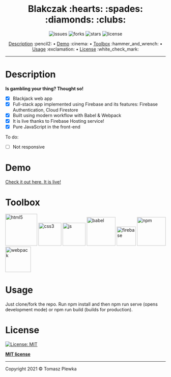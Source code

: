 <div>
    <h1 align="center">Blakczak	:hearts: :spades: :diamonds: :clubs: </h1>
    <p align="center">
      <img src="https://img.shields.io/github/issues/tomaszplewka/blakczak666" alt="issues">
      <img src="https://img.shields.io/github/forks/tomaszplewka/blakczak666" alt="forks">
      <img src="https://img.shields.io/github/stars/tomaszplewka/blakczak666" alt="stars">
      <img src="https://img.shields.io/github/license/tomaszplewka/blakczak666" alt="license">
    </p>
</div>
<p align="center">
    <a href="#description">Description</a> :pencil2: • 
    <a href="#demo">Demo</a> :cinema: •
    <a href="#toolbox">Toolbox</a> :hammer_and_wrench: •
    <a href="#usage">Usage</a> :exclamation: •
    <a href="#license">License</a> :white_check_mark:
</p>

---

# Description 

**Is gambling your thing? Thought so!**

- [x] Blackjack web app
- [x] Full-stack app implemented using Firebase and its features: Firebase Authentication, Cloud Firestore
- [x] Built using modern workflow with Babel & Webpack
- [x] It is live thanks to Firebase Hosting service!
- [x] Pure JavaScript in the front-end

To do:
- [ ] Not responsive

# Demo

[Check it out here. It is live!](https://blakczak666.web.app/ "Blakczak666")

# Toolbox

<p align="">
    <img src="https://github.com/tomaszplewka/08_task_manager_oop/blob/master/icons/html5.svg" width="100" alt="html5" >
    <img src="https://github.com/tomaszplewka/08_task_manager_oop/blob/master/icons/css3.svg" width="72" alt="css3" >
    <img src="https://github.com/tomaszplewka/08_task_manager_oop/blob/master/icons/javascript.svg" width="72" alt="js" >
    <img src="https://github.com/tomaszplewka/08_task_manager_oop/blob/master/icons/babel.png" width="90" alt="babel" >
    <img src="https://github.com/tomaszplewka/08_task_manager_oop/blob/master/icons/firebase.svg" width="60" alt="firebase" >
    <img src="https://github.com/tomaszplewka/08_task_manager_oop/blob/master/icons/npm.png" width="90" alt="npm" >
    <img src="https://github.com/tomaszplewka/08_task_manager_oop/blob/master/icons/webpack.svg" width="80" alt="webpack" >
</p>

# Usage

Just clone/fork the repo. Run npm install and then npm run serve (opens development mode) or npm run build (builds for production).

# License

[![License: MIT](https://img.shields.io/badge/License-MIT-green.svg)](https://opensource.org/licenses/MIT)

**[MIT license](http://opensource.org/licenses/mit-license.php)**

---

Copyright 2021 © Tomasz Plewka
